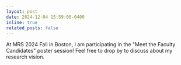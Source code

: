```yaml
---
layout: post
date: 2024-12-04 15:59:00-0400
inline: true
related_posts: false
---
```


At MRS 2024 Fall in Boston, I am participating in the "Meet the Faculty Candidates" poster session! Feel free to drop by to discuss about my research vision.